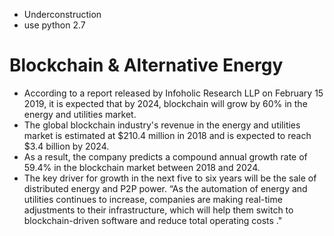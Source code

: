 - Underconstruction
- use python 2.7

# Blockchain & Alternative Energy
- According to a report released by Infoholic Research LLP on February 15 2019, it is expected that by 2024, blockchain will grow by 60% in the energy and utilities market. 
- The global blockchain industry's revenue in the energy and utilities market is estimated at $210.4 million in 2018 and is expected to reach $3.4 billion by 2024. 
- As a result, the company predicts a compound annual growth rate of 59.4% in the blockchain market between 2018 and 2024. 
- The key driver for growth in the next five to six years will be the sale of distributed energy and P2P power. “As the automation of energy and utilities continues to increase, companies are making real-time adjustments to their infrastructure, which will help them switch to blockchain-driven software and reduce total operating costs ."
